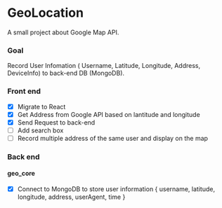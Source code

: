 # GeoLocation
A small project about Google Map API.

### Goal
Record User Infomation ( Username, Latitude, Longitude, Address, DeviceInfo) to back-end DB (MongoDB).

### Front end
- [x] Migrate to React
- [x] Get Address from Google API based on lantitude and longitude
- [x] Send Request to back-end
- [ ] Add search box 
- [ ] Record multiple address of the same user and display on the map 

### Back end
#### geo_core
- [x] Connect to MongoDB to store user information { username, latitude, longitude, address, userAgent, time }
